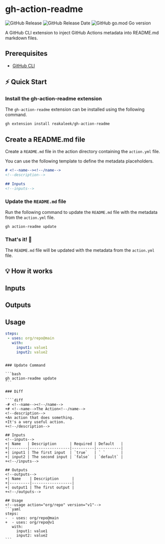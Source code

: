 
# gh-action-readme
![GitHub Release](https://img.shields.io/github/v/release/reakaleek/gh-action-readme?logo=github)
![GitHub Release Date](https://img.shields.io/github/release-date/reakaleek/gh-action-readme?display_date=published_at&logo=github)
![GitHub go.mod Go version](https://img.shields.io/github/go-mod/go-version/reakaleek/gh-action-readme)


A GitHub CLI extension to inject GitHub Actions metadata into README.md markdown files.

## Prerequisites
- [GitHub CLI](https://cli.github.com/)

## ⚡️ Quick Start

### Install the gh-action-readme extension

The `gh-action-readme` extension can be installed using the following command.

```bash
gh extension install reakaleek/gh-action-readme
```

## Create a README.md file

Create a `README.md` file in the action directory containing the `action.yml` file.

You can use the following template to define the metadata placeholders.

```markdown
# <!--name--><!--/name-->
<!--description-->

## Inputs
<!--inputs-->
```

### Update the `README.md` file

Run the following command to update the `README.md` file with the metadata from the `action.yml` file.

```bash
gh action-readme update
```

### That's it! 🎉

The `README.md` file will be updated with the metadata from the `action.yml` file.


## 💡 How it works


<!--

Hello
-----



```markdown

### action.yml

Given an action.yml file:

```yaml
name: The Action
description: |
  An action that does something.
  It's a very useful action.

inputs:
  input1:
    description: The first input
    required: true
  input2:
    description: The second input
    required: false
    default: 'default'

outputs:
  output1:
    description: The first output

runs:
  # ...
```

### README.md

And a README.md file:

````diff
# <!--name--><!--/name-->
<!--description-->

## Inputs
<!--inputs-->

## Outputs
<!--outputs-->

## Usage
<!--usage action="org/repo" version="v1"-->
```yaml
steps:
 - uses: org/repo@main
   with:
     input1: value1
     input2: value2
```
````

### Update Command

```bash
gh action-readme update
```

### Diff

````diff
-# <!--name--><!--/name-->
+# <!--name-->The Action<!--/name-->
<!--description-->
+An action that does something.
+It's a very useful action.
+<!--/description-->

## Inputs
<!--inputs-->
+| Name   | Description      | Required | Default   |
+|--------|------------------|----------|-----------|
+| input1 | The first input  | `true`   | ` `       |
+| input2 | The second input | `false`  | `default` |
+<!--/inputs-->

## Outputs
<!--outputs-->
+| Name    | Description      |
+|---------|------------------|
+| output1 | The first output |
+<!--/outputs-->

## Usage
<!--usage action="org/repo" version="v1"-->
```yaml
steps:
-  - uses: org/repo@main
+  - uses: org/repo@v1
   with:
     input1: value1
     input2: value2
```
````
